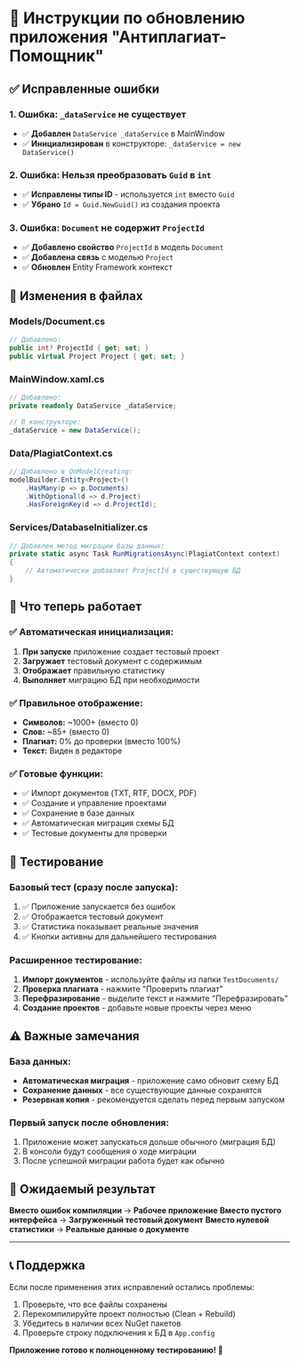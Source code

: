 # 🔧 Инструкции по обновлению приложения "Антиплагиат-Помощник"

## ✅ Исправленные ошибки

### **1. Ошибка: `_dataService` не существует**
- ✅ **Добавлен** `DataService _dataService` в MainWindow
- ✅ **Инициализирован** в конструкторе: `_dataService = new DataService()`

### **2. Ошибка: Нельзя преобразовать `Guid` в `int`**
- ✅ **Исправлены типы ID** - используется `int` вместо `Guid`
- ✅ **Убрано** `Id = Guid.NewGuid()` из создания проекта

### **3. Ошибка: `Document` не содержит `ProjectId`**
- ✅ **Добавлено свойство** `ProjectId` в модель `Document`
- ✅ **Добавлена связь** с моделью `Project`
- ✅ **Обновлен** Entity Framework контекст

## 🔄 Изменения в файлах

### **Models/Document.cs**
```csharp
// Добавлено:
public int? ProjectId { get; set; }
public virtual Project Project { get; set; }
```

### **MainWindow.xaml.cs**
```csharp
// Добавлено:
private readonly DataService _dataService;

// В конструкторе:
_dataService = new DataService();
```

### **Data/PlagiatContext.cs**
```csharp
// Добавлено в OnModelCreating:
modelBuilder.Entity<Project>()
    .HasMany(p => p.Documents)
    .WithOptional(d => d.Project)
    .HasForeignKey(d => d.ProjectId);
```

### **Services/DatabaseInitializer.cs**
```csharp
// Добавлен метод миграции базы данных:
private static async Task RunMigrationsAsync(PlagiatContext context)
{
    // Автоматически добавляет ProjectId в существующую БД
}
```

## 🚀 Что теперь работает

### **✅ Автоматическая инициализация:**
1. **При запуске** приложение создает тестовый проект
2. **Загружает** тестовый документ с содержимым
3. **Отображает** правильную статистику
4. **Выполняет** миграцию БД при необходимости

### **✅ Правильное отображение:**
- **Символов:** ~1000+ (вместо 0)
- **Слов:** ~85+ (вместо 0)
- **Плагиат:** 0% до проверки (вместо 100%)
- **Текст:** Виден в редакторе

### **✅ Готовые функции:**
- ✅ Импорт документов (TXT, RTF, DOCX, PDF)
- ✅ Создание и управление проектами
- ✅ Сохранение в базе данных
- ✅ Автоматическая миграция схемы БД
- ✅ Тестовые документы для проверки

## 🧪 Тестирование

### **Базовый тест (сразу после запуска):**
1. ✅ Приложение запускается без ошибок
2. ✅ Отображается тестовый документ
3. ✅ Статистика показывает реальные значения
4. ✅ Кнопки активны для дальнейшего тестирования

### **Расширенное тестирование:**
1. **Импорт документов** - используйте файлы из папки `TestDocuments/`
2. **Проверка плагиата** - нажмите "Проверить плагиат"
3. **Перефразирование** - выделите текст и нажмите "Перефразировать"
4. **Создание проектов** - добавьте новые проекты через меню

## ⚠️ Важные замечания

### **База данных:**
- **Автоматическая миграция** - приложение само обновит схему БД
- **Сохранение данных** - все существующие данные сохранятся
- **Резервная копия** - рекомендуется сделать перед первым запуском

### **Первый запуск после обновления:**
1. Приложение может запускаться дольше обычного (миграция БД)
2. В консоли будут сообщения о ходе миграции
3. После успешной миграции работа будет как обычно

## 🎯 Ожидаемый результат

**Вместо ошибок компиляции** → **Рабочее приложение**
**Вместо пустого интерфейса** → **Загруженный тестовый документ**
**Вместо нулевой статистики** → **Реальные данные о документе**

---

## 📞 Поддержка

Если после применения этих исправлений остались проблемы:
1. Проверьте, что все файлы сохранены
2. Перекомпилируйте проект полностью (Clean + Rebuild)
3. Убедитесь в наличии всех NuGet пакетов
4. Проверьте строку подключения к БД в `App.config`

**Приложение готово к полноценному тестированию! 🎉**

